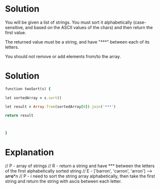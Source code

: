# Solution

You will be given a list of strings. You must sort it alphabetically (case-sensitive, and based on the ASCII values of the chars) and then return the first value.

The returned value must be a string, and have "***" between each of its letters.

You should not remove or add elements from/to the array.

# Solution

```ruby
function twoSort(s) {
  
let sortedArray = s.sort()

let result = Array.from(sortedArray[0]).join('***')
    
return result


  
}

```

# Explanation

  // P - array of strings
  // R - return a string and have *** between the letters of the first alphabetically sorted string
  // E - ['barron', 'carron', 'arron'] --> a***r**r***o***n
  // P - i need to sort the string array alphabetically, then take the first string and return the string with ascis between each letter.